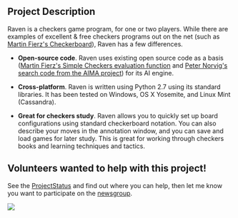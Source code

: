 ## Project Description ##

Raven is a checkers game program, for one or two players. While there are examples of excellent & free checkers programs out on the net (such as [Martin Fierz's Checkerboard](http://www.fierz.ch/checkers.htm)), Raven has a few differences.

  * **Open-source code**. Raven uses existing open source code as a basis ([Martin Fierz's Simple Checkers evaluation function](http://www.fierz.ch/engines.php) and [Peter Norvig's search code from the AIMA project](http://aima.cs.berkeley.edu/python/readme.html)) for its AI engine.

  * **Cross-platform**. Raven is written using Python 2.7 using its standard libraries. It has been tested on Windows, OS X Yosemite, and Linux Mint (Cassandra).

  * **Great for checkers study**. Raven allows you to quickly set up board configurations using standard checkerboard notation. You can also describe your moves in the annotation window, and you can save and load games for later study. This is great for working through checkers books and learning techniques and tactics.

## Volunteers wanted to help with this project! ##
See the [ProjectStatus](https://code.google.com/p/raven-checkers/wiki/ProjectStatus) and find out where you can help, then let me know you want to participate on the [newsgroup](http://groups.google.com/group/raven-checkers).
<p>
<p>
<img src='http://i.stack.imgur.com/XcPri.jpg'>